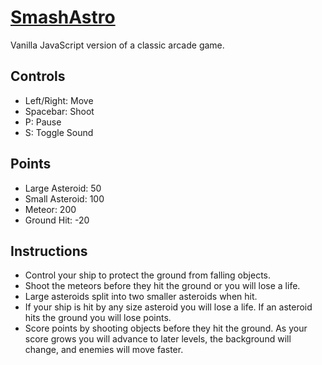 # [SmashAstro](http://neilgewirtz.com/SmashAstro)

Vanilla JavaScript version of a classic arcade game.

## Controls
* Left/Right: Move
* Spacebar: Shoot
* P: Pause
* S: Toggle Sound

## Points
* Large Asteroid: 50
* Small Asteroid: 100
* Meteor: 200
* Ground Hit: -20

## Instructions
* Control your ship to protect the ground from falling objects.
* Shoot the meteors before they hit the ground or you will lose a life.
* Large asteroids split into two smaller asteroids when hit.
* If your ship is hit by any size asteroid you will lose a life. If an asteroid hits the ground you will lose points.
* Score points by shooting objects before they hit the ground. As your score grows you will advance to later levels, the background will change, and enemies will move faster.
